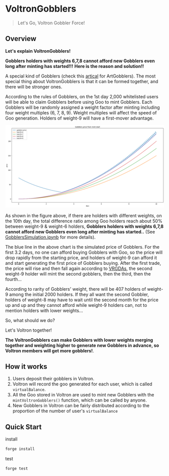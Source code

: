 # VoltronGobblers

> Let's Go, Voltron Gobbler Force!

## Overview

**Let's explain VoltronGobblers!** 

**Gobblers holders with weights 6,7,8 cannot afford new Gobblers even long after minting has started!!!**
**Here is the reason and solution!!**

A special kind of Gobblers (check this [artical](https://www.paradigm.xyz/2022/09/artgobblers) for ArtGobblers). The most special thing about VoltronGobblers is that it can be formed together, and there will be stronger ones.

According to the rules of Gobblers, on the 1st day 2,000 whitelisted users will be able to claim Gobblers before using Goo to mint Gobblers. Each Gobblers will be randomly assigned a weight factor after minting including four weight multiples (6, 7, 8, 9). Weight multiples will affect the speed of Goo generation. Holders of weight-9 will have a first-mover advantage.

![weight-comparison.png](./analysis/gobblers-price.png)

As shown in the figure above, if there are holders with different weights, on the 10th day, the total difference ratio among Goo holders  reach about 50% between weight-9 & weight-6 holders, **Gobblers holders with weights 6,7,8 cannot afford new Gobblers even long after minting has started..** (See [GobblersSimulation.ipynb](./analysis/GobblersSimulation.ipynb) for more details).

The blue line in the above chart is the simulated price of Gobblers. For the first 3.2 days, no one can afford buying Gobblers with Goo, so the price will drop rapidly from the starting price, and holders of weight-9 can afford it and start generating the first price of Gobblers buying. After the first trade, the price will rise and then fall again according to [VRGDAs](https://www.paradigm.xyz/2022/08/vrgda), the second weight-9 holder will mint the second gobblers, then the third, then the fourth...  

According to rarity of Gobblers' weight, there will be 407 holders of weight-9 among the initial 2000 holders. If they all want the second Gobbler, holders of weight-8 may have to wait until the second month for the price up and up and they cannot afford while weight-9 holders can, not to mention holders with lower weights...

So, what should we do?

Let's Voltron together!

**The VoltronGobblers can make Gobblers with lower weights merging together and weighting higher to generate new Gobblers in advance, so Voltron members will get more gobblers!**.

## How it works

1. Users deposit their gobblers in Voltron.
2. Voltron will record the goo generated for each user, which is called `virtualBalance`.
3. All the Goo stored in Voltron are used to mint new Gobblers with the `mintVoltronGobblers()` function, which can be called by anyone.
4. New Gobblers in Voltron can be fairly distributed according to the proportion of the number of user's `virtualBalance`

## Quick Start

install

```sh
forge install
```

test

```sh
forge test
```

